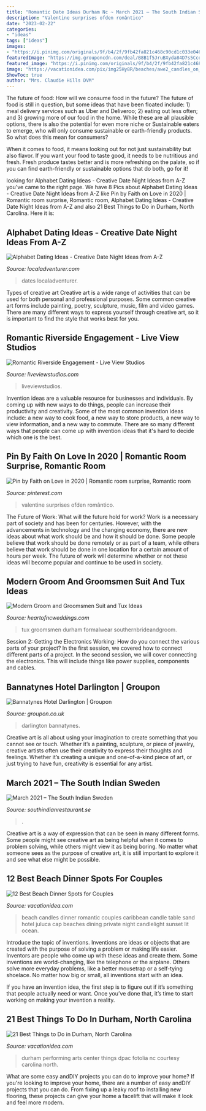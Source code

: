 ```yaml
---
title: "Romantic Date Ideas Durham Nc ~ March 2021 – The South Indian Sweden"
description: "Valentine surprises ofden romântico"
date: "2023-02-22"
categories:
- "ideas"
tags: ["ideas"]
images:
- "https://i.pinimg.com/originals/9f/b4/2f/9fb42fa821c468c90cd1c033e046d069.jpg"
featuredImage: "https://img.grouponcdn.com/deal/B8B1f5JruBXyda84D7s5Ccq9EoR/B8-1000x600/v1/c870x524.jpg"
featured_image: "https://i.pinimg.com/originals/9f/b4/2f/9fb42fa821c468c90cd1c033e046d069.jpg"
image: "https://vacationidea.com/pix/img25Hy8R/beaches/awe2_candles_on_the_beach_in_the_ca_4431_mobi.jpg"
ShowToc: true
author: "Mrs. Claudie Hills DVM"
---
```



The future of food: How will we consume food in the future?
The future of food is still in question, but some ideas that have been floated include: 1) meal delivery services such as Uber and Deliveroo; 2) eating out less often; and 3) growing more of our food in the home. 
While these are all plausible options, there is also the potential for even more niche or Sustainable eaters to emerge, who will only consume sustainable or earth-friendly products. So what does this mean for consumers? 

When it comes to food, it means looking out for not just sustainability but also flavor. If you want your food to taste good, it needs to be nutritious and fresh. Fresh produce tastes better and is more refreshing on the palate, so if you can find earth-friendly or sustainable options that do both, go for it!

	

		
looking for Alphabet Dating Ideas - Creative Date Night Ideas from A-Z you've came to the right page. We have 8 Pics about Alphabet Dating Ideas - Creative Date Night Ideas from A-Z like Pin by Faith on Love in 2020 | Romantic room surprise, Romantic room, Alphabet Dating Ideas - Creative Date Night Ideas from A-Z and also 21 Best Things to Do in Durham, North Carolina. Here it is:
		
    
## Alphabet Dating Ideas - Creative Date Night Ideas From A-Z

<img loading=lazy src="https://localadventurer.com/wp-content/uploads/2018/01/alphabet-dating-abcdate-610x915.jpg" onerror="this.onerror=null;this.src='https://tse3.mm.bing.net/th?id=OIP.tLt8Fe8o1crbtwpH-y0oVgHaLH&amp;pid=15.1';" alt="Alphabet Dating Ideas - Creative Date Night Ideas from A-Z">

_Source: localadventurer.com_

>dates localadventurer. 

	

Types of creative art
Creative art is a wide range of activities that can be used for both personal and professional purposes. Some common creative art forms include painting, poetry, sculpture, music, film and video games. There are many different ways to express yourself through creative art, so it is important to find the style that works best for you.

    
## Romantic Riverside Engagement - Live View Studios

<img loading=lazy src="http://www.liveviewstudios.com/wp-content/uploads/2017/07/Romantic-Riverside-Engagement_0006-768x1024.jpg" onerror="this.onerror=null;this.src='https://tse4.mm.bing.net/th?id=OIP.SctaQQwtwH7dhUpul552wwHaJ4&amp;pid=15.1';" alt="Romantic Riverside Engagement - Live View Studios">

_Source: liveviewstudios.com_

>liveviewstudios. 

	

Invention ideas are a valuable resource for businesses and individuals. By coming up with new ways to do things, people can increase their productivity and creativity. Some of the most common invention ideas include: a new way to cook food, a new way to store products, a new way to view information, and a new way to commute. There are so many different ways that people can come up with invention ideas that it's hard to decide which one is the best.

    
## Pin By Faith On Love In 2020 | Romantic Room Surprise, Romantic Room

<img loading=lazy src="https://i.pinimg.com/originals/9f/b4/2f/9fb42fa821c468c90cd1c033e046d069.jpg" onerror="this.onerror=null;this.src='https://tse3.mm.bing.net/th?id=OIP.ZQlEtWSWnzwME_msc7_B2AHaLZ&amp;pid=15.1';" alt="Pin by Faith on Love in 2020 | Romantic room surprise, Romantic room">

_Source: pinterest.com_

>valentine surprises ofden romântico. 

	

The Future of Work: What will the future hold for work?
Work is a necessary part of society and has been for centuries. However, with the advancements in technology and the changing economy, there are new ideas about what work should be and how it should be done. Some people believe that work should be done remotely or as part of a team, while others believe that work should be done in one location for a certain amount of hours per week. The future of work will determine whether or not these ideas will become popular and continue to be used in society.

    
## Modern Groom And Groomsmen Suit And Tux Ideas

<img loading=lazy src="https://heartofncweddings.com/wp-content/uploads/2018/06/Groom-with-Navy-and-Blush-attire-from-Bernards-Formalwear-in-Durham-Radian3.jpg" onerror="this.onerror=null;this.src='https://tse1.mm.bing.net/th?id=OIP.mKDJd2uQRCwdEwmW6tJFXwHaLF&amp;pid=15.1';" alt="Modern Groom and Groomsmen Suit and Tux Ideas">

_Source: heartofncweddings.com_

>tux groomsmen durham formalwear southernbrideandgroom. 

	

Session 2: Getting the Electronics Working: How do you connect the various parts of your project?
In the first session, we covered how to connect different parts of a project. In the second session, we will cover connecting the electronics. This will include things like power supplies, components and cables.

    
## Bannatynes Hotel Darlington | Groupon

<img loading=lazy src="https://img.grouponcdn.com/deal/B8B1f5JruBXyda84D7s5Ccq9EoR/B8-1000x600/v1/c870x524.jpg" onerror="this.onerror=null;this.src='https://tse3.mm.bing.net/th?id=OIP.rEwQNfNl54vzGpve5k3fZgHaEd&amp;pid=15.1';" alt="Bannatynes Hotel Darlington | Groupon">

_Source: groupon.co.uk_

>darlington bannatynes. 

	

Creative art is all about using your imagination to create something that you cannot see or touch. Whether it’s a painting, sculpture, or piece of jewelry, creative artists often use their creativity to express their thoughts and feelings. Whether it’s creating a unique and one-of-a-kind piece of art, or just trying to have fun, creativity is essential for any artist.

    
## March 2021 – The South Indian Sweden

<img loading=lazy src="https://i.pinimg.com/originals/9e/c7/da/9ec7dae24c2f91ef7c9e1cc139350e05.jpg" onerror="this.onerror=null;this.src='https://tse1.mm.bing.net/th?id=OIP.z4IuFdi-92TNj25TgNJIfQHaEK&amp;pid=15.1';" alt="March 2021 – The South Indian Sweden">

_Source: southindianrestaurant.se_

>. 

	

Creative art is a way of expression that can be seen in many different forms. Some people might see creative art as being helpful when it comes to problem solving, while others might view it as being boring. No matter what someone sees as the purpose of creative art, it is still important to explore it and see what else might be possible.

    
## 12 Best Beach Dinner Spots For Couples

<img loading=lazy src="https://vacationidea.com/pix/img25Hy8R/beaches/awe2_candles_on_the_beach_in_the_ca_4431_mobi.jpg" onerror="this.onerror=null;this.src='https://tse4.mm.bing.net/th?id=OIP.eswcih-5rrOfyBMx14Tb1wHaE7&amp;pid=15.1';" alt="12 Best Beach Dinner Spots for Couples">

_Source: vacationidea.com_

>beach candles dinner romantic couples caribbean candle table sand hotel juluca cap beaches dining private night candlelight sunset lit ocean. 

	

Introduce the topic of inventions.
Inventions are ideas or objects that are created with the purpose of solving a problem or making life easier. Inventors are people who come up with these ideas and create them.
Some inventions are world-changing, like the telephone or the airplane. Others solve more everyday problems, like a better mousetrap or a self-tying shoelace. No matter how big or small, all inventions start with an idea.

If you have an invention idea, the first step is to figure out if it’s something that people actually need or want. Once you’ve done that, it’s time to start working on making your invention a reality.

    
## 21 Best Things To Do In Durham, North Carolina

<img loading=lazy src="https://vacationidea.com/pix/img25Hy8R/destinations/t-t5_dpac_-_durham_performing_arts__5477_mobi.jpg" onerror="this.onerror=null;this.src='https://tse3.mm.bing.net/th?id=OIP.8EMdxYN_AiyqlzHJP87DYgAAAA&amp;pid=15.1';" alt="21 Best Things to Do in Durham, North Carolina">

_Source: vacationidea.com_

>durham performing arts center things dpac fotolia nc courtesy carolina north. 

	

What are some easy andDIY projects you can do to improve your home?
If you're looking to improve your home, there are a number of easy andDIY projects that you can do. From fixing up a leaky roof to installing new flooring, these projects can give your home a facelift that will make it look and feel more modern.

